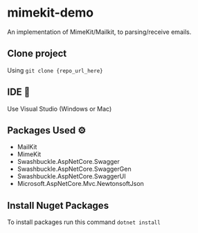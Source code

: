 # mimekit-demo
An implementation of MimeKit/Mailkit, to parsing/receive emails.

## Clone project 

Using `git clone {repo_url_here}`

## IDE 🎉

Use Visual Studio (Windows or Mac)

## Packages Used ⚙️
* MailKit
* MimeKit
* Swashbuckle.AspNetCore.Swagger 
* Swashbuckle.AspNetCore.SwaggerGen 
* Swashbuckle.AspNetCore.SwaggerUI 
* Microsoft.AspNetCore.Mvc.NewtonsoftJson

## Install Nuget Packages

To install packages run this command `dotnet install`
